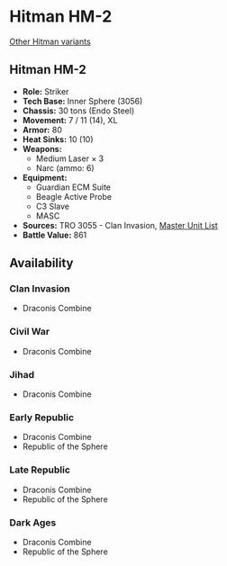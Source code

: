 # Hitman HM-2

[Other Hitman variants](../hitman.md)

## Hitman HM-2
- **Role:** Striker
- **Tech Base:** Inner Sphere (3056)
- **Chassis:** 30 tons (Endo Steel)
- **Movement:** 7 / 11 (14), XL
- **Armor:** 80
- **Heat Sinks:** 10 (10)
- **Weapons:**
  - Medium Laser × 3
  - Narc (ammo: 6)
- **Equipment:**
  - Guardian ECM Suite
  - Beagle Active Probe
  - C3 Slave
  - MASC
- **Sources:** TRO 3055 - Clan Invasion, [Master Unit List](http://masterunitlist.info/Unit/Details/1535/hitman-hm-2)
- **Battle Value:** 861

## Availability

### Clan Invasion
- Draconis Combine

### Civil War
- Draconis Combine

### Jihad
- Draconis Combine

### Early Republic
- Draconis Combine
- Republic of the Sphere

### Late Republic
- Draconis Combine
- Republic of the Sphere

### Dark Ages
- Draconis Combine
- Republic of the Sphere

